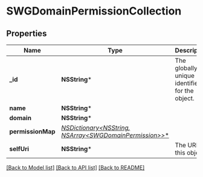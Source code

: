 # SWGDomainPermissionCollection

## Properties
Name | Type | Description | Notes
------------ | ------------- | ------------- | -------------
**_id** | **NSString*** | The globally unique identifier for the object. | [optional] 
**name** | **NSString*** |  | [optional] 
**domain** | **NSString*** |  | [optional] 
**permissionMap** | [**NSDictionary&lt;NSString*, NSArray&lt;SWGDomainPermission&gt;*&gt;***](NSArray.md) |  | [optional] 
**selfUri** | **NSString*** | The URI for this object | [optional] 

[[Back to Model list]](../README.md#documentation-for-models) [[Back to API list]](../README.md#documentation-for-api-endpoints) [[Back to README]](../README.md)


